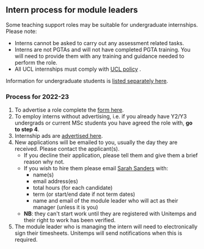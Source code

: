 ## Intern process for module leaders

Some teaching support roles may be suitable for undergraduate internships. Please note:

- Interns cannot be asked to carry out any assessment related tasks.
- Interns are not PGTAs and will not have completed PGTA training. You will need to provide them with any training
  and guidance needed to perform the role. 
- All UCL internships must comply
with [UCL policy](https://www.ucl.ac.uk/human-resources/internships-work-experience-and-volunteering-policy#definitions)
.

Information for undergraduate students is [listed separately here]().

### Process for 2022-23

1. To advertise a role complete
   the [form here](https://docs.google.com/forms/d/1s0zw_9DtYyd1TamFYZTxj4_--R54pKeWlNtnIYHQj7E).
2. To employ interns without advertising, i.e. if you already have Y2/Y3 undergrads or current MSc students you have
   agreed the role with, **go to step 4**.
3. Internship ads
   are [advertised here](https://docs.google.com/spreadsheets/d/1i-dtPKUHxlW93iTH4jn-ZN5wU8cUdoKnFMJ-PunvSy8).
4. New applications will be emailed to you, usually the day they are received. Please contact the applicant(s).
    - If you decline their application, please tell them and give them a brief reason why not.
    - If you wish to hire them please email [Sarah Sanders](mailto:sarah.sanders@ucl.ac.uk?subject=Intern%20request)
      with:
        - name(s)
        - email address(es)
        - total hours (for each candidate)
        - term (or start/end date if not term dates)
        - name and email of the module leader who will act as their manager (unless it is you)
    - **NB**: they can't start work until they are registered with Unitemps and their right to work has been verified.
5. The module leader who is managing the intern will need to electronically sign their timesheets. Unitemps will send
   notifications when this is required.
